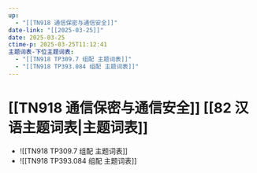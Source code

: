 ```yaml
---
up:
  - "[[TN918 通信保密与通信安全]]"
date-link: "[[2025-03-25]]"
date: 2025-03-25
ctime-p: 2025-03-25T11:12:41
主题词表-下位主题词表:
  - "[[TN918 TP309.7 组配 主题词表]]"
  - "[[TN918 TP393.084 组配 主题词表]]"
---
```


# [[TN918 通信保密与通信安全]] [[82 汉语主题词表|主题词表]]

- ![[TN918 TP309.7 组配 主题词表]]
- ![[TN918 TP393.084 组配 主题词表]]
